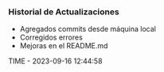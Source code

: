 ### Historial de Actualizaciones

- Agregados commits desde máquina local
- Corregidos errores
- Mejoras en el README.md

TIME - 2023-09-16 12:44:58